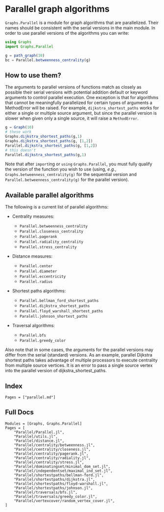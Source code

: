 # Parallel graph algorithms

`Graphs.Parallel` is a module for graph algorithms that are parallelized. Their names should be consistent with the serial versions in the main module. In order to use parallel versions of the algorithms you can write:

```julia
using Graphs
import Graphs.Parallel

g = path_graph(10)
bc = Parallel.betweenness_centrality(g)
```

## How to use them?

The arguments to parallel versions of functions match as closely as possible their serial versions with potential addition default or keyword arguments to control parallel execution. One exception is that for algorithms that cannot be meaningfully parallelized for certain types of arguments a MethodError will be raised. For example, `dijkstra_shortest_paths` works for either a single or multiple source argument, but since the parallel version is slower when given only a single source, it will raise a `MethodError`.

```julia
g = Graph(10)
# these work
Graphs.dijkstra_shortest_paths(g,1)
Graphs.dijkstra_shortest_paths(g, [1,2])
Parallel.dijkstra_shortest_paths(g, [1,2])
# this doesn't
Parallel.dijkstra_shortest_paths(g,1)
```

Note that after `import`ing or `using` `Graphs.Parallel`, you must fully qualify the version of the function you wish to use (using, _e.g._, `Graphs.betweenness_centrality(g)` for the sequential version and `Parallel.betweenness_centrality(g)` for the parallel version).

## Available parallel algorithms

The following is a current list of parallel algorithms:

- Centrality measures:

  - `Parallel.betweenness_centrality`
  - `Parallel.closeness_centrality`
  - `Parallel.pagerank`
  - `Parallel.radiality_centrality`
  - `Parallel.stress_centrality`

- Distance measures:

  - `Parallel.center`
  - `Parallel.diameter`
  - `Parallel.eccentricity`
  - `Parallel.radius`

- Shortest paths algorithms:

  - `Parallel.bellman_ford_shortest_paths`
  - `Parallel.dijkstra_shortest_paths`
  - `Parallel.floyd_warshall_shortest_paths`
  - `Paralell.johnson_shortest_paths`

- Traversal algorithms:
  - `Parallel.bfs`
  - `Parallel.greedy_color`

Also note that in some cases, the arguments for the parallel versions may differ from the serial (standard) versions. As an example, parallel Dijkstra shortest paths takes advantage of multiple processors to execute centrality from multiple source vertices. It is an error to pass a single source vertex into the parallel version of dijkstra_shortest_paths.

## Index

```@index
Pages = ["parallel.md"]
```

## Full Docs

```@autodocs
Modules = [Graphs, Graphs.Parallel]
Pages = [
    "Parallel/Parallel.jl",
    "Parallel/utils.jl",
    "Parallel/distance.jl",
    "Parallel/centrality/betweenness.jl",
    "Parallel/centrality/closeness.jl",
    "Parallel/centrality/pagerank.jl",
    "Parallel/centrality/radiality.jl",
    "Parallel/centrality/stress.jl",
    "Parallel/dominatingset/minimal_dom_set.jl",
    "Parallel/independentset/maximal_ind_set.jl",
    "Parallel/shortestpaths/bellman-ford.jl",
    "Parallel/shortestpaths/dijkstra.jl",
    "Parallel/shortestpaths/floyd-warshall.jl",
    "Parallel/shortestpaths/johnson.jl",
    "Parallel/traversals/bfs.jl",
    "Parallel/traversals/greedy_color.jl",
    "Parallel/vertexcover/random_vertex_cover.jl",
]
```